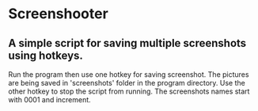 # Screenshooter

## A simple script for saving multiple screenshots using hotkeys.

Run the program then use one hotkey for saving screenshot. The pictures are being saved in 'screenshots' folder in the program directory.
Use the other hotkey to stop the script from running.
The screenshots names start with 0001 and increment.
